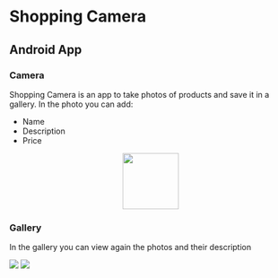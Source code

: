 # Shopping Camera
## Android App

### Camera
Shopping Camera is an app to take photos of products and save it in a gallery.
In the photo you can add:
- Name
- Description
- Price

<p align="center">
  <img src="https://i.imgur.com/v6iJFar.png" height="100"/>
</p>

### Gallery
In the gallery you can view again the photos and their description
<p float="left">
  <img src="https://i.imgur.com/e4dqabZ.png" width="%50" />
  <img src="https://i.imgur.com/l0kUqpa.png" width="%50" /> 
</p>
